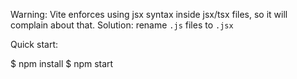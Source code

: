 Warning: Vite enforces using jsx syntax inside jsx/tsx files, so it will complain about that. Solution: rename `.js` files to `.jsx` 

Quick start:

$ npm install
$ npm start


